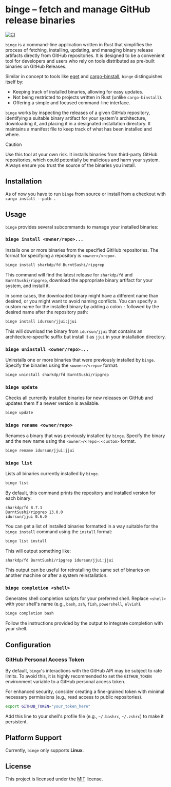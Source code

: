 # binge – fetch and manage GitHub release binaries

[![CI](https://github.com/matze/binge/actions/workflows/ci.yml/badge.svg)](https://github.com/matze/binge/actions/workflows/ci.yml)

`binge` is a command-line application written in Rust that simplifies the
process of fetching, installing, updating, and managing binary release artifacts
directly from GitHub repositories. It is designed to be a convenient tool for
developers and users who rely on tools distributed as pre-built binaries on
GitHub Releases.

Similar in concept to tools like [eget](https://github.com/zyedidia/eget) and
[cargo-binstall](https://github.com/cargo-bins/cargo-binstall), `binge`
distinguishes itself by:

* Keeping track of installed binaries, allowing for easy updates.
* Not being restricted to projects written in Rust (unlike `cargo-binstall`).
* Offering a simple and focused command-line interface.

`binge` works by inspecting the releases of a given GitHub repository,
identifying a suitable binary artifact for your system's architecture,
downloading it, and placing it in a designated installation directory. It
maintains a manifest file to keep track of what has been installed and where.

> [!CAUTION]
> Use this tool at your own risk. It installs binaries from third-party GitHub
> repositories, which could potentially be malicious and harm your system.
> Always ensure you trust the source of the binaries you install.

## Installation

As of now you have to run `binge` from source or install from a checkout with `cargo install --path .`

## Usage

`binge` provides several subcommands to manage your installed binaries:

### `binge install <owner/repo>...`

Installs one or more binaries from the specified GitHub repositories. The format
for specifying a repository is `<owner>/<repo>`.

```bash
binge install sharkdp/fd BurntSushi/ripgrep
```

This command will find the latest release for `sharkdp/fd` and
`BurntSushi/ripgrep`, download the appropriate binary artifact for your system,
and install it.

In some cases, the downloaded binary might have a different name than desired,
or you might want to avoid naming conflicts. You can specify a custom name for
the installed binary by adding a colon `:` followed by the desired name after
the repository path:

```bash
binge install idursun/jjui:jjui
```

This will download the binary from `idursun/jjui` that contains an
architecture-specific suffix but install it as `jjui` in your installation
directory.

### `binge uninstall <owner/repo>...`

Uninstalls one or more binaries that were previously installed by `binge`.
Specify the binaries using the `<owner>/<repo>` format.

```bash
binge uninstall sharkdp/fd BurntSushi/ripgrep
```

### `binge update`

Checks all currently installed binaries for new releases on GitHub and updates
them if a newer version is available.

```bash
binge update
```

### `binge rename <owner/repo>`

Renames a binary that was previously installed by `binge`. Specify the binary
and the new name using the `<owner>/<repo>:<custom>` format.

```bash
binge rename idursun/jjui:jjui
```

### `binge list`

Lists all binaries currently installed by `binge`.

```bash
binge list
```

By default, this command prints the repository and installed version for each binary:

```
sharkdp/fd 8.7.1
BurntSushi/ripgrep 13.0.0
idursun/jjui 0.6.0
```

You can get a list of installed binaries formatted in a way suitable for the
`binge install` command using the `install` format:

```bash
binge list install
```

This will output something like:

```
sharkdp/fd BurntSushi/ripgrep idursun/jjui:jjui
```

This output can be useful for reinstalling the same set of binaries on another
machine or after a system reinstallation.

### `binge completion <shell>`

Generates shell completion scripts for your preferred shell. Replace `<shell>`
with your shell's name (e.g., `bash`, `zsh`, `fish`, `powershell`, `elvish`).

```bash
binge completion bash
```

Follow the instructions provided by the output to integrate completion with your
shell.


## Configuration

### GitHub Personal Access Token

By default, `binge`'s interactions with the GitHub API may be subject to rate
limits. To avoid this, it is highly recommended to set the `GITHUB_TOKEN`
environment variable to a GitHub personal access token.

For enhanced security, consider creating a fine-grained token with minimal
necessary permissions (e.g., read access to public repositories).

```bash
export GITHUB_TOKEN="your_token_here"
```

Add this line to your shell's profile file (e.g., `~/.bashrc`, `~/.zshrc`) to
make it persistent.

## Platform Support

Currently, `binge` only supports **Linux**.

## License

This project is licensed under the [MIT](./LICENSE) license.
